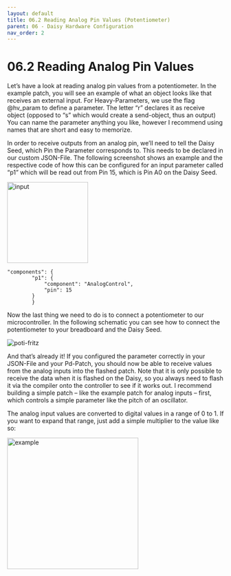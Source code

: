 ```yaml
---
layout: default
title: 06.2 Reading Analog Pin Values (Potentiometer)
parent: 06 - Daisy Hardware Configuration
nav_order: 2
---
```


# 06.2 Reading Analog Pin Values 

Let’s have a look at reading analog pin values from a potentiometer. In the example patch, you will see an example of what an object looks like that receives an external input. For Heavy-Parameters, we use the flag @hv_param to define a parameter. The letter “r” declares it as receive object (opposed to “s” which would create a send-object, thus an output) You can name the parameter anything you like, however I recommend using names that are short and easy to memorize. 

In order to receive outputs from an analog pin, we’ll need to tell the Daisy Seed, which Pin the Parameter corresponds to. This needs to be declared in our custom JSON-File. The following screenshot shows an example and the respective code of how this can be configured for an input parameter called “p1” which will be read out from Pin 15, which is Pin A0 on the Daisy Seed. 

<img width="188" alt="input" src="https://github.com/user-attachments/assets/eef02f10-5313-4866-95b4-d8485b0319b1" />

```
"components": {
        "p1": {
            "component": "AnalogControl",
            "pin": 15
        }
        }
```

Now the last thing we need to do is to connect a potentiometer to our microcontroller. In the following schematic you can see how to connect the potentiometer to your breadboard and the Daisy Seed.

![poti-fritz](https://github.com/user-attachments/assets/53d25568-2a8c-45ed-93c4-d265de336029)


And that’s already it! If you configured the parameter correctly in your JSON-File and your Pd-Patch, you should now be able to receive values from the analog inputs into the flashed patch. Note that it is only possible to receive the data when it is flashed on the Daisy, so you always need to flash it via the compiler onto the controller to see if it works out. I recommend building a simple patch – like the example patch for analog inputs – first, which controls a simple parameter like the pitch of an oscillator.

The analog input values are converted to digital values in a range of 0 to 1. If you want to expand that range, just add a simple multiplier to the value like so:

<img width="305" alt="example" src="https://github.com/user-attachments/assets/b179f544-0d93-4715-8f80-8afd1e64b37f" />
